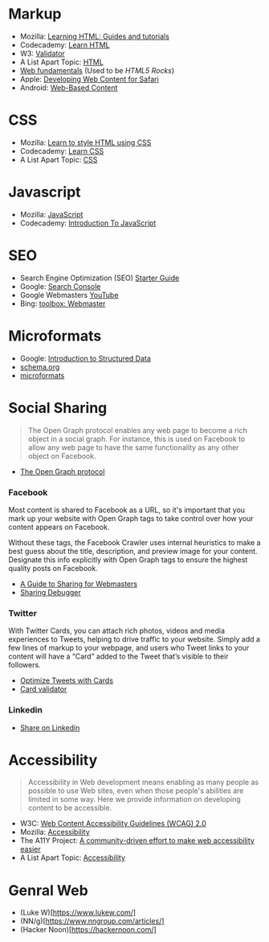 # Markup

* Mozilla: [Learning HTML: Guides and tutorials](https://developer.mozilla.org/en-US/docs/Learn/HTML)
* Codecademy: [Learn HTML](https://www.codecademy.com/learn/learn-html)
* W3: [Validator](https://validator.w3.org/)
* A List Apart Topic: [HTML](https://alistapart.com/topic/html)
* [Web fundamentals](https://developers.google.com/web/fundamentals/) (Used to be _HTML5 Rocks_)
* Apple: [Developing Web Content for Safari](https://developer.apple.com/library/archive/documentation/AppleApplications/Reference/SafariWebContent/Introduction/Introduction.html)
* Android: [Web-Based Content](https://developer.android.com/guide/webapps/)

# CSS

* Mozilla: [Learn to style HTML using CSS](https://developer.mozilla.org/en-US/docs/Learn/CSS)
* Codecademy: [Learn CSS](https://www.codecademy.com/learn/learn-css)
* A List Apart Topic: [CSS](https://alistapart.com/topic/css)

# Javascript

* Mozilla: [JavaScript](https://developer.mozilla.org/en-US/docs/Learn/JavaScript)
* Codecademy: [Introduction To JavaScript](https://www.codecademy.com/learn/introduction-to-javascript)

# SEO

* Search Engine Optimization (SEO) [Starter Guide](https://support.google.com/webmasters/answer/7451184?hl=en)
* Google: [Search Console](https://www.google.com/webmasters/tools/home?hl=en)
* Google Webmasters [YouTube](https://www.youtube.com/channel/UCWf2ZlNsCGDS89VBF_awNvA)
* Bing: [toolbox: Webmaster](https://www.bing.com/toolbox/webmaster)

# Microformats

* Google: [Introduction to Structured Data](https://developers.google.com/search/docs/guides/intro-structured-data)
* [schema.org](https://schema.org/)
* [microformats](http://microformats.org/)

# Social Sharing

>The Open Graph protocol enables any web page to become a rich object in a social graph. For instance, this is used on Facebook to allow any web page to have the same functionality as any other object on Facebook.

* [The Open Graph protocol](http://ogp.me/)

### Facebook

Most content is shared to Facebook as a URL, so it's important that you mark up your website with Open Graph tags to take control over how your content appears on Facebook.

Without these tags, the Facebook Crawler uses internal heuristics to make a best guess about the title, description, and preview image for your content. Designate this info explicitly with Open Graph tags to ensure the highest quality posts on Facebook.

* [A Guide to Sharing for Webmasters](https://developers.facebook.com/docs/sharing/webmasters#markup)
* [Sharing Debugger](https://developers.facebook.com/tools/debug/)

### Twitter

With Twitter Cards, you can attach rich photos, videos and media experiences to Tweets, helping to drive traffic to your website. Simply add a few lines of markup to your webpage, and users who Tweet links to your content will have a “Card” added to the Tweet that’s visible to their followers.

* [Optimize Tweets with Cards](https://developer.twitter.com/en/docs/tweets/optimize-with-cards/overview/abouts-cards.html)
* [Card validator](https://cards-dev.twitter.com/validator)

### Linkedin
* [Share on Linkedin](https://developer.linkedin.com/docs/share-on-linkedin)

# Accessibility

> Accessibility in Web development means enabling as many people as possible to use Web sites, even when those people's abilities are limited in some way. Here we provide information on developing content to be accessible.

* W3C: [Web Content Accessibility Guidelines (WCAG) 2.0](https://www.w3.org/TR/WCAG20/)
* Mozilla: [Accessibility](https://developer.mozilla.org/en-US/docs/Web/Accessibility)
* The A11Y Project: [A community-driven effort to make web accessibility easier](https://a11yproject.com/)
* A List Apart Topic: [Accessibility](https://alistapart.com/topic/accessibility)

# Genral Web

* (Luke W)[https://www.lukew.com/]
* (NN/g)[https://www.nngroup.com/articles/]
* (Hacker Noon)[https://hackernoon.com/]
